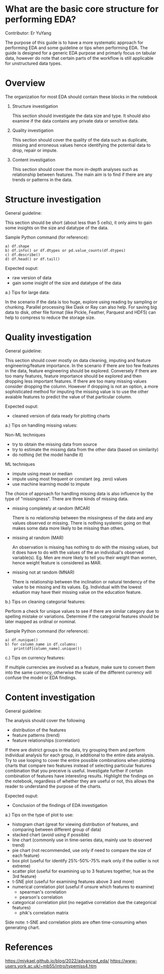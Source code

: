 # What are the basic core structure for performing EDA?

Contributor: Er YuYang

The purpose of this guide is to have a more systematic approach for performing EDA and some guideline or tips when performing EDA. The guide is designed for a generic EDA purpose and primarly focus on tabular data, however do note that certain parts of the workflow is still applicable for unstructured data types.

# Overview
The organization for most EDA should contain these blocks in the notebook
1. Structure investigation

    This section should investigate the data size and type. It should also examine if the data contains any private data or sensitive data.

2. Quality investigation

    This section should cover the quality of the data such as duplicate, missing and erroneous values hence identifying the potential data to drop, repair or impute.

3. Content investigation

    This section should cover the more in-depth analyses such as relationship between features. The main aim is to find if there are any trends or patterns in the data.

# Structure investigation

General guideline:

This section should be short (about less than 5 cells), it only aims to gain some insights on the size and datatype of the data. 

Sample Python command (for reference):

    a) df.shape
    b) df.info() or df.dtypes or pd.value_counts(df.dtypes)
    c) df.describe()
    d) df.head() or df.tail()

Expected ouput: 

- raw version of data
- gain some insight of the size and datatype of the data

a.) Tips for large data:

In the scenario if the data is too huge, explore using reading by sampling or chunking. Parallel processing like Dask or Ray can also help. For saving big data to disk, other file format (like Pickle, Feather, Parquest and HDF5) can help to compress to reduce the storage size.

# Quality investigation

General guideline:

This section should cover mostly on data cleaning, imputing and feature engineering/feature importance. In the scenario if there are too few features in the data, feature engineering should be explored. Conversely if there are too many features, feature importance should be explored and then dropping less important features. If there are too many missing values consider dropping the column. However if dropping is not an option, a more sophisticated method for imputing the missing value is to use the other avaiable features to predict the value of that particular column. 

Expected ouput:
- cleaned version of data ready for plotting charts

a.) Tips on handling missing values:

Non-ML techniques
- try to obtain the missing data from source
- try to estimate the missing data from the other data (based on similarity)
- do nothing (let the model handle it)

ML techniques
- impute using mean or median
- impute using most frequent or constant (eg. zero) values
- use machine learning model to impute

The choice of approach for handling missing data is also influence by the type of "missingness". There are three kinds of missing data.

- missing completely at random (MCAR)
  
  There is no relationship between the missingness of the data and any values observed or missing. There is nothing systemic going on that makes some data more likely to be missing than others.

- missing at random (MAR)

  An observation is missing has nothing to do with the missing values, but it does have to do with the values of the an individual's observed variable(s). Eg. Men are more likely to tell you their weight than women, hence weight feature is considered as MAR.

- missing not at random (MNAR)
  
  There is relationship between the inclination or natural tendency of the value to be missing and its values. Eg. Individual with the lowest eduation may have their missing value on the education feature.

b.) Tips on cleaning categorial features:

Perform a check for unique values to see if there are similar category due to spelling mistake or variations. Determine if the categorial features should be later mapped as ordinal or nominal.

Sample Python command (for reference):

    a) df.nunique()
    b) for column_name in df.columns:    
        print(df[column_name].unique())

c.) Tips on currency features:

If multiple currencies are involved as a feature, make sure to convert them into the same currency, otherwise the scale of the different currency will confuse the model or EDA findings.

# Content investigation

General guideline:

The analysis should cover the following
- distribution of the features
- feature patterns (trend)
- feature relationships (correlation)

If there are district groups in the data, try grouping them and perform individual analysis for each group, in additional to the entire data analysis. Try to use looping to cover the entire possible combinations when plotting charts that compare two features instead of selecting particular features combination that you preceive is useful. Investigate further if certain combination of features have interesting results. Highlight the findings on the notebook, regardless of whether they are useful or not, this allows the reader to understand the purpose of the charts.

Expected ouput:
- Conclusion of the findings of EDA investigation

a.) Tips on the type of plot to use:
- histogram chart (great for viewing distribution of features, and comparing between different group of data)
- stacked chart (avoid using if possible)
- line chart (commonly use in time-series data, mainly use to observed trend)
- pie chart (not recommended, use only if need to compare the size of each feature)
- box plot (useful for identify 25%-50%-75% mark only if the outlier is not extreme)
- scatter plot (useful for examining up to 3 features together, hue as the 3rd feature)
- t-SNE plot (useful for examining features above 3 and more)
- numerical correlation plot (useful if unsure which features to examine)
  - spearman's correlation
  - pearson's correlation
- categorical correlation plot (no negative correlation due the categorical features)
  - phik's correlation matrix

Side note: 
t-SNE and correlation plots are often time-consuming when generating chart. 

# References
https://miykael.github.io/blog/2022/advanced_eda/
https://www-users.york.ac.uk/~mb55/intro/typemiss4.htm
